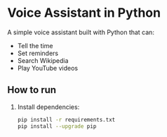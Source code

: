 # Voice Assistant in Python

A simple voice assistant built with Python that can:
- Tell the time  
- Set reminders  
- Search Wikipedia  
- Play YouTube videos  

## How to run
1. Install dependencies:
   ```bash
   pip install -r requirements.txt
   pip install --upgrade pip
